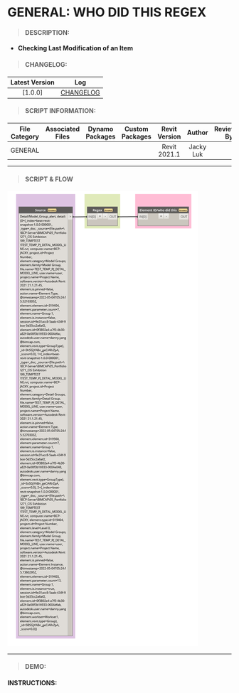 # GENERAL: WHO DID THIS REGEX

> #### DESCRIPTION: 
- **Checking Last Modification of an Item**

> #### CHANGELOG:

| Latest Version | Log |
| :-------: | :----: | 
|[1.0.0] | [CHANGELOG](/_gen/GENERAL/changelog/GEN_WhoDidThisRegEx.md) |

> #### SCRIPT INFORMATION: 

| File Category| Associated Files | Dynamo Packages | Custom Packages | Revit Version | Author | Reviewed By |
| :-------: | :----: | :---: | :---: | :---: | :---: | :---: |
| GENERAL |  |  |  | Revit 2021.1 | Jacky Luk   

----------------------------------------------------------------
> #### **SCRIPT & FLOW** 

<img src="/images/gen/GEN/GEN_WhoDidThisRegEx.png">

------------------------------------------------------------------------------

> #### DEMO: 

#### INSTRUCTIONS: 
